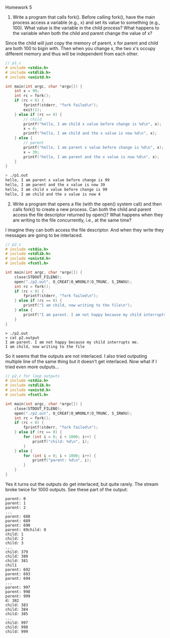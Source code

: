 Homework 5

1. Write a program that calls fork(). Before calling fork(), have the main process access a variable (e.g., x) and set its value to something (e.g., 100). What value is the variable in the child process? What happens to the variable when both the child and parent change the value of x?

Since the child will just copy the memory of parent, x for parent and child are both 100 to bigin with. Then when you change x, the two x's occupy different memory and thus will be independent from each other.
```c
// p1.c
# include <stdio.h>
# include <stdlib.h>
# include <unistd.h>

int main(int argc, char *argv[]) {
    int x = 99;
    int rc = fork();
    if (rc < 0) {
        fprintf(stderr, "fork failed\n");
        exit(1);
    } else if (rc == 0) {
        // child
        printf("hello, I am child x value before change is %d\n", x);
        x = 4;
        printf("hello, I am child and the x value is now %d\n", x);
    } else {
        // parent
        printf("hello, I am parent x value before change is %d\n", x);
        x = 39;
        printf("hello, I am parent and the x value is now %d\n", x);
    }
}
```
```bash
> ./p1.out
hello, I am parent x value before change is 99
hello, I am parent and the x value is now 39
hello, I am child x value before change is 99
hello, I am child and the x value is now 4
```

2. Write a program that opens a file (with the open() system call) and then calls fork() to create a new process. Can both the child and parent access the file descriptor returned by open()? What happens when they are writing to the file concurrently, i.e., at the same time?

I imagine they can both access the file descriptor. And when they write they messages are going to be interlaced.

```c
// p2.c
# include <stdio.h>
# include <stdlib.h>
# include <unistd.h>
# include <fcntl.h>

int main(int argc, char *argv[]) {
    close(STDOUT_FILENO);
    open("./p2.out", O_CREAT|O_WRONLY|O_TRUNC, S_IRWXU);
    int rc = fork();
    if (rc < 0) {
        fprintf(stderr, "fork failed\n");
    } else if (rc == 0) {
        printf("I am child, now writing to the file\n");
    } else {
        printf("I am parent. I am not happy because my child interrupts me.\n");
    }
}
```
```
> ./p2.out
> cat p2.output
I am parent. I am not happy because my child interrupts me.
I am child, now writing to the file
```
So it seems that the outputs are not interlaced. I also tried outputing multiple line of the same thing but it doesn't get interlaced. Now what if I tried even more outputs...

```c
// p2.c for loop outputs
# include <stdio.h>
# include <stdlib.h>
# include <unistd.h>
# include <fcntl.h>

int main(int argc, char *argv[]) {
    close(STDOUT_FILENO);
    open("./p2.out", O_CREAT|O_WRONLY|O_TRUNC, S_IRWXU);
    int rc = fork();
    if (rc < 0) {
        fprintf(stderr, "fork failed\n");
    } else if (rc == 0) {
        for (int i = 0; i < 1000; i++) {
            printf("child: %d\n", i);
        }
    } else {
        for (int i = 0; i < 1000; i++) {
            printf("parent: %d\n", i);
        }
    }
}
```

Yes it turns out the outputs do get interlaced, but quite rarely. The stream broke twice for 1000 outputs. See these part of the output:


```
parent: 0
parent: 1
parent: 2
...
parent: 688
parent: 689
parent: 690
parent: 69child: 0
child: 1
child: 2
child: 3
...
child: 379
child: 380
child: 381
chil1
parent: 692
parent: 693
parent: 694
...
parent: 997
parent: 998
parent: 999
d: 382
child: 383
child: 384
child: 385
...
child: 997
child: 998
child: 999
```